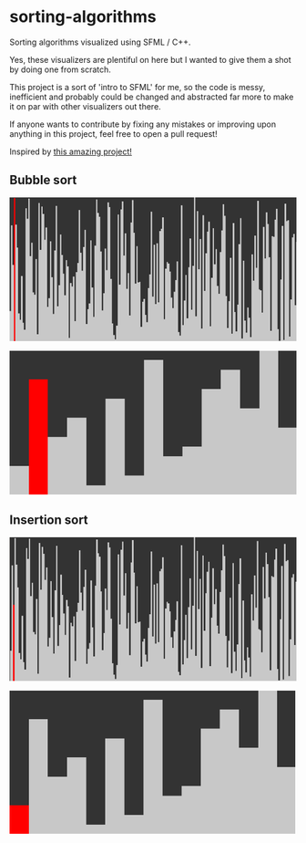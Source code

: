 # sorting-algorithms
Sorting algorithms visualized using SFML / C++.

Yes, these visualizers are plentiful on here but I wanted to give them a shot by doing one from scratch.

This project is a sort of 'intro to SFML' for me, so the code is messy, inefficient and probably could be changed and abstracted far more to make it on par with other visualizers out there.

If anyone wants to contribute by fixing any mistakes or improving upon anything in this project, feel free to open a pull request!

Inspired by [this amazing project!](https://github.com/bingmann/sound-of-sorting) 

## Bubble sort 
![Fast Bubble Sort](https://raw.githubusercontent.com/limepixl/sorting-algorithms/master/gifs/fast-bubblesort.gif)

![Slow Bubble Sort](https://raw.githubusercontent.com/limepixl/sorting-algorithms/master/gifs/slow-bubblesort.gif)

## Insertion sort
![Fast Insertion Sort](https://raw.githubusercontent.com/limepixl/sorting-algorithms/master/gifs/fast-insertionsort.gif)

![Slow Insertion Sort](https://raw.githubusercontent.com/limepixl/sorting-algorithms/master/gifs/slow-insertionsort.gif)

